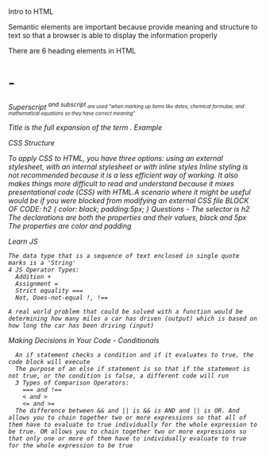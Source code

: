 Intro to HTML

  Semantic elements are important because provide meaning and structure to text so that a browser is able to display the information properly

  There are 6 heading elements in HTML <h1>-<h6>

  Superscript <sup> and subscript <sub> are used "when marking up items like dates, chemical formulae, and mathematical equations so they have correct meaning"

  Title is the full expansion of the term <abbr>. Example <abbr title>

CSS Structure

  To apply CSS to HTML, you have three options: using an external stylesheet, with an internal stylesheet or with inline styles
  Inline styling is not recommended because it is a less efficient way of working. It also makes things more difficult to read and understand because it mixes presentational code (CSS) with HTML.A scenario where it might be useful would be if you were blocked from modifying an external CSS file
  BLOCK OF CODE:
      h2 {
        color: black;
        padding:5px;
      }
      Questions - 
          The selector is h2
          The declarations are both the properties and their values, black and 5px
          The properties are color and padding

  Learn JS

    The data type that is a sequence of text enclosed in single quote marks is a 'String'
    4 JS Operator Types:
      Addition +
      Assignment =
      Strict equality ===
      Not, Does-not-equal !, !==

    A real world problem that could be solved with a function would be determining how many miles a car has driven (output) which is based on how long the car has been driving (input)

  Making Decisions in Your Code - Conditionals

      An if statement checks a condition and if it evaluates to true, the code block will execute
      The purpose of an else if statement is so that if the statement is not true, or the condition is false, a different code will run
      3 Types of Comparison Operators:
        === and !==
        < and >
        <= and >=
      The difference between && and || is && is AND and || is OR. And allows you to chain together two or more expressions so that all of them have to evaluate to true individually for the whole expression to be true. OR allows you to chain together two or more expressions so that only one or more of them have to individually evaluate to true for the whole expression to be true